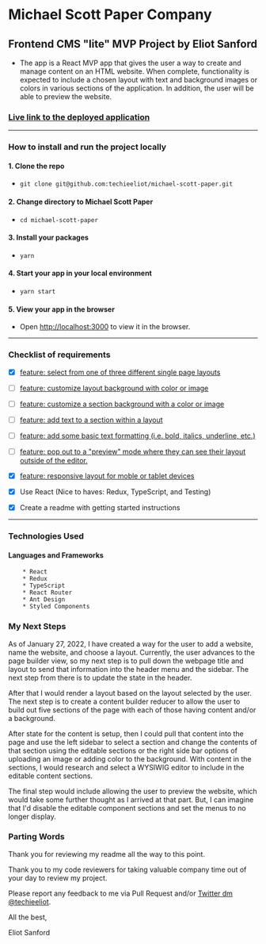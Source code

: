 # Michael Scott Paper Company

## Frontend CMS "lite" MVP Project by Eliot Sanford

- The app is a React MVP app that gives the user a way to create and manage content on an HTML website. When complete, functionality is expected to include a chosen layout with text and background images or colors in various sections of the application. In addition, the user will be able to preview the website.

### [Live link to the deployed application](https://michael-scott-paper.netlify.app/)

---

### How to install and run the project locally

#### 1. Clone the repo

- `git clone git@github.com:techieeliot/michael-scott-paper.git`

#### 2. Change directory to Michael Scott Paper

- `cd michael-scott-paper`

#### 3. Install your packages

- `yarn`

#### 4. Start your app in your local environment

- `yarn start`

#### 5. View your app in the browser

- Open [http://localhost:3000](http://localhost:3000) to view it in the browser.

---

### Checklist of requirements

- [x] [feature: select from one of three different single page layouts](https://github.com/techieeliot/michael-scott-paper/issues/16)

- [ ] [feature: customize layout background with color or image](https://github.com/techieeliot/michael-scott-paper/issues/10)

- [ ] [feature: customize a section background with a color or image](https://github.com/techieeliot/michael-scott-paper/issues/11)

- [ ] [feature: add text to a section within a layout](https://github.com/techieeliot/michael-scott-paper/issues/12)

- [ ] [feature: add some basic text formatting (i.e. bold, italics, underline, etc.)](https://github.com/techieeliot/michael-scott-paper/issues/13)

- [ ] [feature: pop out to a "preview" mode where they can see their layout outside of the editor.](https://github.com/techieeliot/michael-scott-paper/issues/14)

- [x] [feature: responsive layout for moble or tablet devices](https://github.com/techieeliot/michael-scott-paper/issues/15)

- [x] Use React (Nice to haves: Redux, TypeScript, and Testing)

- [x] Create a readme with getting started instructions

---

### Technologies Used

#### Languages and Frameworks

    	* React
    	* Redux
    	* TypeScript
    	* React Router
    	* Ant Design
    	* Styled Components

### My Next Steps

As of January 27, 2022, I have created a way for the user to add a website, name the website, and choose a layout. Currently, the user advances to the page builder view, so my next step is to pull down the webpage title and layout to send that information into the header menu and the sidebar. The next step from there is to update the state in the header.

After that I would render a layout based on the layout selected by the user. The next step is to create a content builder reducer to allow the user to build out five sections of the page with each of those having content and/or a background.

After state for the content is setup, then I could pull that content into the page and use the left sidebar to select a section and change the contents of that section using the editable sections or the right side bar options of uploading an image or adding color to the background. With content in the sections, I would research and select a WYSIWIG editor to include in the editable content sections.

The final step would include allowing the user to preview the website, which would take some further thought as I arrived at that part. But, I can imagine that I'd disable the editable component sections and set the menus to no longer display.

### Parting Words

Thank you for reviewing my readme all the way to this point.

Thank you to my code reviewers for taking valuable company time out of your day to review my project.

Please report any feedback to me via Pull Request and/or [Twitter dm @techieeliot](https://twitter.com/techieEliot).

All the best,

Eliot Sanford
